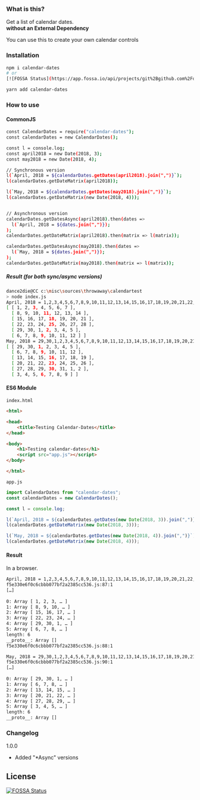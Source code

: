 ### What is this?

Get a list of calendar dates.  
**without an External Dependency**

You can use this to create your own calendar controls

### Installation

```bash
npm i calendar-dates
# or
[![FOSSA Status](https://app.fossa.io/api/projects/git%2Bgithub.com%2Fdance2die%2Fcalendar-dates.svg?type=shield)](https://app.fossa.io/projects/git%2Bgithub.com%2Fdance2die%2Fcalendar-dates?ref=badge_shield)

yarn add calendar-dates
```

### How to use

#### CommonJS

```bash
const CalendarDates = require("calendar-dates");
const calendarDates = new CalendarDates();

const l = console.log;
const april2018 = new Date(2018, 3);
const may2018 = new Date(2018, 4);

// Synchronous version
l(`April, 2018 = ${calendarDates.getDates(april2018).join(",")}`);
l(calendarDates.getDateMatrix(april2018));

l(`May, 2018 = ${calendarDates.getDates(may2018).join(",")}`);
l(calendarDates.getDateMatrix(new Date(2018, 4)));


// Asynchronous version
calendarDates.getDatesAsync(april2018).then(dates =>
  l(`April, 2018 = ${dates.join(",")});
);
calendarDates.getDateMatrix(april2018).then(matrix => l(matrix));

calendarDates.getDatesAsync(may2018).then(dates =>
  l(`May, 2018 = ${dates.join(",")});
);
calendarDates.getDateMatrix(may2018).then(matrix => l(matrix));
```

##### Result (for both sync/async versions)

```bash
dance2die@CC c:\misc\sources\throwaway\calendartest
> node index.js
April, 2018 = 1,2,3,4,5,6,7,8,9,10,11,12,13,14,15,16,17,18,19,20,21,22,23,24,25,26,27,28,29,30,1,2,3,4,5,6,7,8,9,10,11,12
[ [ 1, 2, 3, 4, 5, 6, 7 ],
  [ 8, 9, 10, 11, 12, 13, 14 ],
  [ 15, 16, 17, 18, 19, 20, 21 ],
  [ 22, 23, 24, 25, 26, 27, 28 ],
  [ 29, 30, 1, 2, 3, 4, 5 ],
  [ 6, 7, 8, 9, 10, 11, 12 ] ]
May, 2018 = 29,30,1,2,3,4,5,6,7,8,9,10,11,12,13,14,15,16,17,18,19,20,21,22,23,24,25,26,27,28,29,30,31,1,2,3,4,5,6,7,8,9
[ [ 29, 30, 1, 2, 3, 4, 5 ],
  [ 6, 7, 8, 9, 10, 11, 12 ],
  [ 13, 14, 15, 16, 17, 18, 19 ],
  [ 20, 21, 22, 23, 24, 25, 26 ],
  [ 27, 28, 29, 30, 31, 1, 2 ],
  [ 3, 4, 5, 6, 7, 8, 9 ] ]
```

#### ES6 Module

`index.html`

```html
<html>

<head>
    <title>Testing Calendar-Dates</title>
</head>

<body>
    <h1>Testing calendar-dates</h1>
    <script src="app.js"></script>
</body>

</html>
```

`app.js`

```javascript
import CalendarDates from "calendar-dates";
const calendarDates = new CalendarDates();

const l = console.log;

l(`April, 2018 = ${calendarDates.getDates(new Date(2018, 3)).join(",")}`);
l(calendarDates.getDateMatrix(new Date(2018, 3)));

l(`May, 2018 = ${calendarDates.getDates(new Date(2018, 4)).join(",")}`);
l(calendarDates.getDateMatrix(new Date(2018, 4)));
```

#### Result

In a browser.

```bash
April, 2018 = 1,2,3,4,5,6,7,8,9,10,11,12,13,14,15,16,17,18,19,20,21,22,23,24,25,26,27,28,29,30,1,2,3,4,5,6,7,8,9,10,11,12
f5e330e6f0c6cbbb077bf2a2385cc536.js:87:1
[…]
​
0: Array [ 1, 2, 3, … ]
​1: Array [ 8, 9, 10, … ]
​2: Array [ 15, 16, 17, … ]
​3: Array [ 22, 23, 24, … ]
​4: Array [ 29, 30, 1, … ]
​5: Array [ 6, 7, 8, … ]
​length: 6
​__proto__: Array []
f5e330e6f0c6cbbb077bf2a2385cc536.js:88:1

May, 2018 = 29,30,1,2,3,4,5,6,7,8,9,10,11,12,13,14,15,16,17,18,19,20,21,22,23,24,25,26,27,28,29,30,31,1,2,3,4,5,6,7,8,9
f5e330e6f0c6cbbb077bf2a2385cc536.js:90:1
[…]
​
0: Array [ 29, 30, 1, … ]
1: Array [ 6, 7, 8, … ]
2: Array [ 13, 14, 15, … ]
3: Array [ 20, 21, 22, … ]
4: Array [ 27, 28, 29, … ]
5: Array [ 3, 4, 5, … ]
length: 6
__proto__: Array []
```

### Changelog

1.0.0

* Added "\*Async" versions


## License
[![FOSSA Status](https://app.fossa.io/api/projects/git%2Bgithub.com%2Fdance2die%2Fcalendar-dates.svg?type=large)](https://app.fossa.io/projects/git%2Bgithub.com%2Fdance2die%2Fcalendar-dates?ref=badge_large)